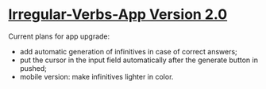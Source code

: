 # [Irregular-Verbs-App Version 2.0](https://etrifonova.github.io/Irregular-Verbs-App-2.0/)


Current plans for app upgrade:
- add automatic generation of infinitives in case of correct answers;
- put the cursor in the input field automatically after the generate button in pushed;
- mobile version: make infinitives lighter in color.
